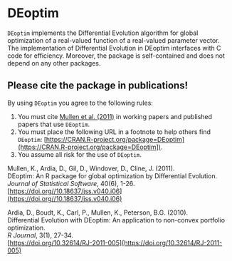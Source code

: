 # DEoptim

`DEoptim` implements the Differential Evolution algorithm for global optimization of a real-valued function of a
real-valued parameter vector. The implementation of Differential Evolution in DEoptim interfaces with C
code for efficiency.  Moreover, the package is self-contained and does not depend on any other packages.

## Please cite the package in publications!

By using `DEoptim` you agree to the following rules: 

1) You must cite [Mullen et al. (2011)](https://doi.org//10.18637/jss.v040.i06) in working papers and published papers that use `DEoptim`.
2) You must place the following URL in a footnote to help others find `DEoptim`: [https://CRAN.R-project.org/package=DEoptim](https://CRAN.R-project.org/package=DEoptim]). 
3) You assume all risk for the use of `DEoptim`.

Mullen, K., Ardia, D., Gil, D., Windover, D., Cline, J. (2011).  
DEoptim: An R package for global optimization by Differential Evolution.  
_Journal of Statistical Software_, 40(6), 1-26.  
[https://doi.org//10.18637/jss.v040.i06](https://doi.org//10.18637/jss.v040.i06)

Ardia, D., Boudt, K., Carl, P., Mullen, K., Peterson, B.G. (2010).  
Differential Evolution with DEoptim: An application to non-convex portfolio optimization.  
_R Journal_, 3(1), 27-34.  
[https://doi.org/10.32614/RJ-2011-005](https://doi.org/10.32614/RJ-2011-005)
